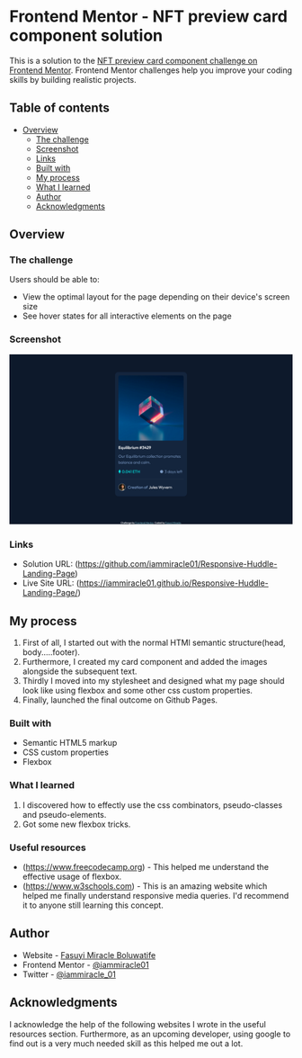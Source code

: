# Frontend Mentor - NFT preview card component solution

This is a solution to the [NFT preview card component challenge on Frontend Mentor](https://www.frontendmentor.io/challenges/nft-preview-card-component-SbdUL_w0U). Frontend Mentor challenges help you improve your coding skills by building realistic projects.

## Table of contents

- [Overview](#overview)
  - [The challenge](#the-challenge)
  - [Screenshot](#screenshot)
  - [Links](#links)
  - [Built with](#built-with)
  - [My process](#my-process)
  - [What I learned](#what-i-learned)
  - [Author](#author)
  - [Acknowledgments](#acknowledgments)
 

## Overview

### The challenge

Users should be able to:

- View the optimal layout for the page depending on their device's screen size
- See hover states for all interactive elements on the page

### Screenshot

![](./screenshot.png)

### Links

- Solution URL: (https://github.com/iammiracle01/Responsive-Huddle-Landing-Page)
- Live Site URL: (https://iammiracle01.github.io/Responsive-Huddle-Landing-Page/)

## My process
1. First of all, I started out with the normal HTMl semantic structure(head, body.....footer).
2. Furthermore, I created my card component and added the images alongside the subsequent text.
3. Thirdly I moved into my stylesheet and designed what my page should look like using flexbox and some other css custom properties.
4. Finally, launched the final outcome on Github Pages.

### Built with

- Semantic HTML5 markup
- CSS custom properties
- Flexbox

### What I learned
1. I discovered how to effectly use the css combinators, pseudo-classes and pseudo-elements.
2. Got some new flexbox tricks.

### Useful resources

- (https://www.freecodecamp.org) - This helped me understand the effective usage of flexbox.
- (https://www.w3schools.com) - This is an amazing website which helped me finally understand responsive media queries. I'd recommend it to anyone still learning this concept.

## Author

- Website - [Fasuyi Miracle Boluwatife](https://github.com/iammiracle01)
- Frontend Mentor - [@iammiracle01](https://www.frontendmentor.io/profile/iammiracle01)
- Twitter - [@iammiracle_01](https://www.twitter.com/iammiracle_01)


## Acknowledgments
  I acknowledge the help of the following websites I wrote in the useful resources section. Furthermore, as an upcoming developer, using google to find out is a very much needed skill as this helped me out a lot.
